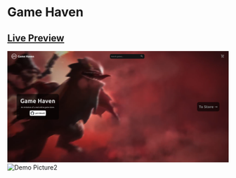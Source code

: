 # Game Haven

## [Live Preview](https://yari-dewalt-game-haven.netlify.app/)
![Demo Picture](./src/assets/screenshot.png)
![Demo Picture2](./src/assets/screenshot2.png)
